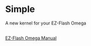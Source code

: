 <html>
<body>
<h1>Simple</h1>
<p>A new kernel for your EZ-Flash Omega</p><br />
<a href="omegamanual.html">EZ-Flash Omega Manual</a><br />
</body>
</html>